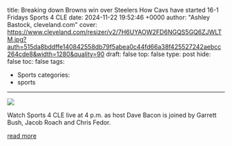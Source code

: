 title: Breaking down Browns win over Steelers How Cavs have started 16-1 Fridays Sports 4 CLE
date: 2024-11-22 19:52:46 +0000
author: "Ashley Bastock, cleveland.com"
cover: https://www.cleveland.com/resizer/v2/7H6UYAOW2FD6NGQS5GQ6ZJWLTM.jpg?auth=515da8bddffe140842558db79f5abea0c44fd66a38f425527242aebcc264cde8&width=1280&quality=90
draft: false
top: false
type: post
hide: false
toc: false
tags:
  - Sports
categories:
  - sports
---

![](https://www.cleveland.com/resizer/v2/7H6UYAOW2FD6NGQS5GQ6ZJWLTM.jpg?auth=515da8bddffe140842558db79f5abea0c44fd66a38f425527242aebcc264cde8&width=1280&quality=90)

Watch Sports 4 CLE live at 4 p.m. as host Dave Bacon is joined by Garrett Bush, Jacob Roach and Chris Fedor.

[read more](https://www.cleveland.com/sports-4-cle/2024/11/breaking-down-browns-win-over-steelers-how-cavs-have-started-16-1-fridays-sports-4-cle.html)
